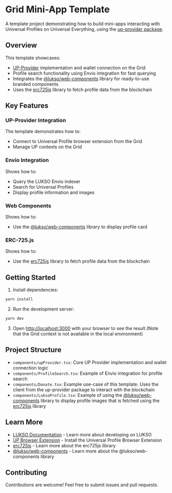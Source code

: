# Grid Mini-App Template

A template project demonstrating how to build mini-apps interacting with Universal Profiles on Universal Everything, using the [up-provider package](https://github.com/lukso-network/tools-up-provider).

## Overview

This template showcases:
- [UP-Provider](https://github.com/lukso-network/tools-up-provider) implementation and wallet connection on the Grid
- Profile search functionality using Envio integration for fast querying
- Integrates the [@lukso/web-components](https://www.npmjs.com/package/@lukso/web-components) library for ready-to-use branded components
- Uses the [erc725js](https://docs.lukso.tech/tools/dapps/erc725js/getting-started) library to fetch profile data from the blockchain

## Key Features

### UP-Provider Integration
The template demonstrates how to:
- Connect to Universal Profile browser extension from the Grid
- Manage UP contexts on the Grid

### Envio Integration
Shows how to:
- Query the LUKSO Envio indexer
- Search for Universal Profiles
- Display profile information and images

### Web Components
Shows how to:
- Use the [@lukso/web-components](https://www.npmjs.com/package/@lukso/web-components) library to display profile card

### ERC-725.js
Shows how to:
- Use the [erc725js](https://docs.lukso.tech/tools/dapps/erc725js/getting-started) library to fetch profile data from the blockchain

## Getting Started

1. Install dependencies:
```bash
yarn install
```
2. Run the development server:
```bash
yarn dev
```

3. Open [http://localhost:3000](http://localhost:3000) with your browser to see the result.(Note that the Grid context is not available in the local environment)

## Project Structure

- `components/upProvider.tsx`: Core UP Provider implementation and wallet connection logic
- `components/ProfileSearch.tsx`: Example of Envio integration for profile search
- `components/Donate.tsx`: Example use-case of this template. Uses the client from the up-provider package to interact with the blockchain
- `components/LuksoProfile.tsx`: Example of using the [@lukso/web-components](https://www.npmjs.com/package/@lukso/web-components) library to display profile images that is fetched using the [erc725js](https://docs.lukso.tech/tools/dapps/erc725js/getting-started) library

## Learn More

- [LUKSO Documentation](https://docs.lukso.tech/) - Learn more about developing on LUKSO
- [UP Browser Extension](https://docs.lukso.tech/install-up-browser-extension) - Install the Universal Profile Browser Extension
- [erc725js](https://docs.lukso.tech/tools/dapps/erc725js/getting-started) - Learn more about the erc725js library 
- [@lukso/web-components](https://www.npmjs.com/package/@lukso/web-components) - Learn more about the @lukso/web-components library


## Contributing

Contributions are welcome! Feel free to submit issues and pull requests.
